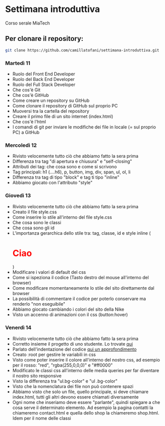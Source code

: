 # Settimana introduttiva
Corso serale MiaTech

## Per clonare il repository:
```bash
git clone https://github.com/camillatofani/settimana-introduttiva.git
```

### Martedì 11
- Ruolo del Front End Developer
- Ruolo del Back End Developer
- Ruolo del Full Stack Developer
- Che cos'è Git
- Che cos'è GitHub
- Come creare un repository su GitHub
- Come clonare il repository di GitHub sul proprio PC
- Muoversi tra la cartella del repository
- Creare il primo file di un sito internet (index.html)
- Che cos'è l'html
- I comandi di git per inviare le modifiche dei file in locale (= sul proprio PC) a GitHub

### Mercoledì 12
- Rivisto velocemente tutto ciò che abbiamo fatto la sera prima
- Differenza tra tag "di apertura e chiusura" e "self-closing"
- Attributi dei tag: che cosa sono e come si scrivono
- Tag principali: h1 (....h6), p, button, img, div, span, ul, ol, li
- Differenza tra tag di tipo "block" e tag ti tipo "inline"
- Abbiamo giocato con l'attributo "style"

### Giovedì 13
- Rivisto velocemente tutto ciò che abbiamo fatto la sera prima
- Creato il file style.css
- Come inserire lo stile all'interno del file style.css
- Che cosa sono le classi
- Che cosa sono gli id
- L'importanza gerarchica dello stile tra: tag, classe, id e style inline (<h1 class="intestazione" id="titolo" style="color: red;">Ciao</h1>)
- Modificare i valori di default del css
- Come si ispeziona il codice (Tasto destro del mouse all'interno del browser)
- Come modificare momentaneamente lo stile del sito direttamente dal browser
- La possibilità di commentare il codice per poterlo conservare ma renderlo "non eseguibile"
- Abbiamo giocato cambiando i colori del sito della Nike
- Visto un accenno di animazioni con il css (button:hover)

### Venerdì 14
- Rivisto velocemente tutto ciò che abbiamo fatto la sera prima
- Corretto insieme il progetto di uno studente. Lo trovate [qui](https://github.com/ValCode26/valentin-code.git)
- Parlato dell'indentazione del codice [qui un approfondimento](https://it.wikipedia.org/wiki/Indentazione)
- Creato :root per gestire le variabili in css
- Visto come poter inserire il colore all'interno del nostro css, ad esempio per il rosso: "red", "rgba(255,0,0,0)" e "#ff0000"
- Modificato le classi css all'interno delle media queries per far diventare il nostro sito responsive
- Visto la differenza tra "ul.bg-color" e "ul .bg-color"
- Visto che la nomenclatura dei file non può contenere spazi
- Abbiamo visto che solo un file, quello principale, si deve chiamare index.html, tutti gli altri devono essere chiamati diversamente
- Ogni nome che inseriamo deve essere "parlante", quindi spiegare a che cosa serve il determinato elemento. Ad esempio la pagina contatti la chiameremo contact.html e quella dello shop la chiameremo shop.html. Idem per il nome delle classi
